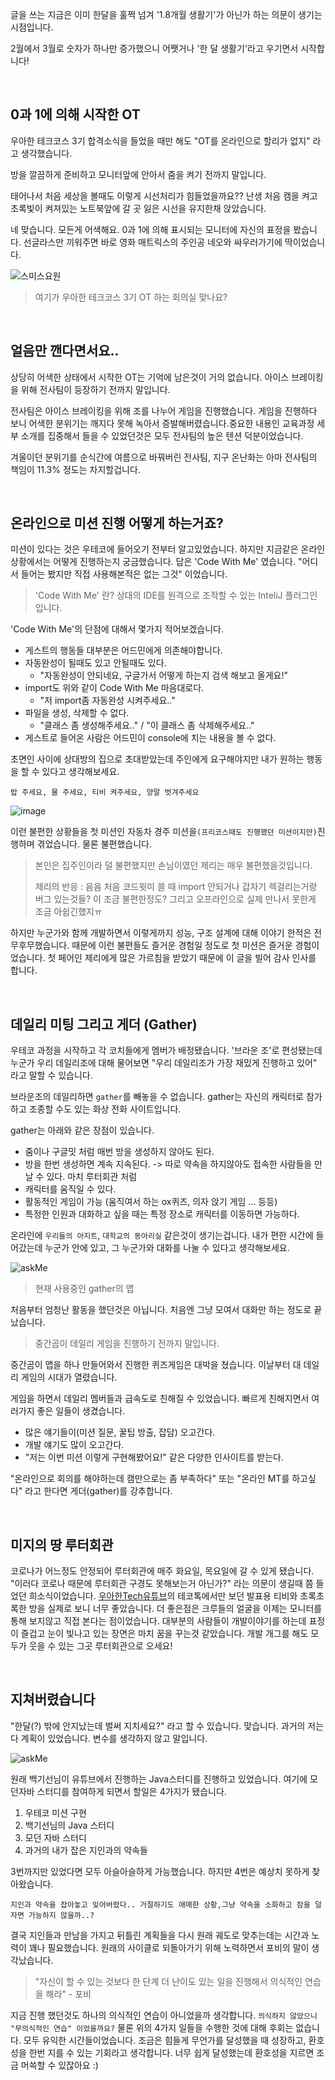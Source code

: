 글을 쓰는 지금은 이미 한달을 훌쩍 넘겨 '1.8개월 생활기'가 아닌가 하는 의문이 생기는 시점입니다.

2월에서 3월로 숫자가 하나만 증가했으니 어쨋거나 '한 달 생활기'라고 우기면서 시작합니다!

<br>

## 0과 1에 의해 시작한 OT
우아한 테크코스 3기 합격소식을 들었을 때만 해도 "OT를 온라인으로 할리가 없지" 라고 생각했습니다.

방을 깔끔하게 준비하고 모니터앞에 안아서 줌을 켜기 전까지 말입니다.

태어나서 처음 세상을 볼때도 이렇게 시선처리가 힘들었을까요?? 난생 처음 캠을 켜고 초록빛이 켜져있는 노트북앞에 갈 곳 잃은 시선을 유지한채 앉았습니다.

네 맞습니다. 모든게 어색해요. 0과 1에 의해 표시되는 모니터에 자신의 표정을 봤습니다. 선글라스만 끼워주면 바로 영화 매트릭스의 주인공 네오와 싸우러가기에 딱이었습니다.


![스미스요원](https://img1.daumcdn.net/thumb/R1280x0/?scode=mtistory2&fname=https%3A%2F%2Fblog.kakaocdn.net%2Fdn%2FEgBQ0%2Fbtq05n1hTSG%2FQ46PDKrUzOhSMgUjMcrj3K%2Fimg.jpg)

> 여기가 우아한 테크코스 3기 OT 하는 회의실 맞나요?

<br>

## 얼음만 깬다면서요..
상당히 어색한 상태에서 시작한 OT는 기억에 남은것이 거의 없습니다. 아이스 브레이킹을 위해 전사팀이 등장하기 전까지 말입니다.

전사팀은 아이스 브레이킹을 위해 조를 나누어 게임을 진행했습니다. 게임을 진행하다 보니 어색한 분위기는 깨지다 못해 녹아서 증발해버렸습니다.중요한 내용인 교육과정 세부 소개를 집중해서 들을 수 있었던것은 모두 전사팀의 높은 텐션 덕분이었습니다.

겨울이던 분위기를 순식간에 여름으로 바꿔버린 전사팀, 지구 온난화는 아마 전사팀의 책임이 11.3% 정도는 차지할겁니다.

<br>

## 온라인으로 미션 진행 어떻게 하는거죠?
미션이 있다는 것은 우테코에 들어오기 전부터 알고있었습니다. 하지만 지금같은 온라인 상황에서는 어떻게 진행하는지 궁금했습니다.
답은 'Code With Me' 였습니다. "어디서 들어는 봤지만 직접 사용해본적은 없는 그것" 이었습니다.

> 'Code With Me' 란? 상대의 IDE를 원격으로 조작할 수 있는 InteliJ 플러그인 입니다.

'Code With Me'의 단점에 대해서 몇가지 적어보겠습니다.
* 게스트의 행동들 대부분은 어드민에게 의존해야합니다.
* 자동완성이 될때도 있고 안될때도 있다.
    + "자동완성이 안되네요, 구글가서 어떻게 하는지 검색 해보고 올게요!"
* import도 위와 같이 Code With Me 마음대로다.
    + "저 import좀 자동완성 시켜주세요.."
* 파일을 생성, 삭제할 수 없다.
    + "클래스 좀 생성해주세요.." / "이 클래스 좀 삭제해주세요.."
* 게스트로 들어온 사람은 어드민이 console에 치는 내용을 볼 수 없다.

초면인 사이에 상대방의 집으로 초대받았는데 주인에게 요구해야지만 내가 원하는 행동을 할 수 있다고 생각해보세요.

```밥 주세요, 물 주세요, 티비 켜주세요, 양말 벗겨주세요```

![image](https://user-images.githubusercontent.com/57378410/112709652-a2da8780-8efe-11eb-8e15-5c378772d904.png)

이런 불편한 상황들을 첫 미션인 자동차 경주 미션을```(프리코스때도 진행했던 미션이지만)```진행하며 겪었습니다. 물론 불편했습니다.
> 본인은 집주인이라 덜 불편했지만 손님이였던 제리는 매우 불편했을것입니다.
> 
> 제리의 반응 :
> 음음 처음 코드윗미 쓸 때 
> import 안되거나 갑자기 렉걸리는거랑 버그 있는것들? 이 조금 불편한정도?
> 그리고 오프라인으로 실제 만나서 못한게 조금 아쉽긴했지ㅠ

하지만 누군가와 함께 개발하면서 이렇게까지 성능, 구조 설계에 대해 이야기 한적은 전무후무했습니다. 때문에 이런 불편들도 즐거운 경험일 정도로 첫 미션은 즐거운 경험이었습니다. 첫 페어인 제리에게 많은 가르침을 받았기 때문에 이 글을 빌어 감사 인사를 합니다.

<br>

## 데일리 미팅 그리고 게더 (Gather)
우테코 과정을 시작하고 각 코치들에게 멤버가 배정됐습니다. '브라운 조'로 편성됐는데 누군가 우리 데일리조에 대해 물어보면 "우리 데일리조가 가장 재밌게 진행하고 있어" 라고 말할 수 있습니다.

브라운조의 데일리하면 ```gather```를 빼놓을 수 없습니다. gather는 자신의 캐릭터로 참가하고 조종할 수도 있는 화상 전화 사이트입니다.

gather는 아래와 같은 장점이 있습니다.
* 줌이나 구글밋 처럼 매번 방을 생성하지 않아도 된다.
* 방을 한번 생성하면 계속 지속된다. -> 따로 약속을 하지않아도 접속한 사람들을 만날 수 있다. 마치 루터회관 처럼
* 캐릭터를 움직일 수 있다.
* 활동적인 게임이 가능 (움직여서 하는 ox퀴즈, 의자 앉기 게임 ... 등등)
* 특정한 인원과 대화하고 싶을 때는 특정 장소로 캐릭터를 이동하면 가능하다.

온라인에 ```우리들의 아지트```, ```대학교의 동아리실``` 같은것이 생기는겁니다.
내가 편한 시간에 들어갔는데 누군가 안에 있고, 그 누군가와 대화를 나눌 수 있다고 생각해보세요.


![askMe](https://img1.daumcdn.net/thumb/R1280x0/?scode=mtistory2&fname=https%3A%2F%2Fblog.kakaocdn.net%2Fdn%2Fcu9nSK%2Fbtq06izAlGY%2FyrkKhXp8H7VKrUWkj2tkpK%2Fimg.png)

>현재 사용중인 gather의 맵

처음부터 엄청난 활동을 했던것은 아닙니다. 처음엔 그냥 모여서 대화만 하는 정도로 끝났습니다.

> 중간곰이 데일리 게임을 진행하기 전까지 말입니다.

중간곰이 맵을 하나 만들어와서 진행한 퀴즈게임은 대박을 쳤습니다. 이날부터 대 데일리 게임의 시대가 열렸습니다.

게임을 하면서 데일리 멤버들과 급속도로 친해질 수 있었습니다. 빠르게 친해지면서 여러가지 좋은 일들이 생겼습니다.

* 많은 얘기들이(미션 질문, 꿀팁 방출, 잡담) 오고간다.
* 개발 얘기도 많이 오고간다.
* "저는 이번 미션 이렇게 구현해봤어요!" 같은 다양한 인사이트를 받는다.


"온라인으로 회의를 해야하는데 캠만으로는 좀 부족하다" 또는 "온라인 MT를 하고싶다" 라고 한다면 게더(gather)를 강추합니다.

<br>

## 미지의 땅 루터회관
코로나가 어느정도 안정되어 루터회관에 매주 화요일, 목요일에 갈 수 있게 됐습니다. 
"이러다 코로나 때문에 루터회관 구경도 못해보는거 아닌가?" 라는 의문이 생길때 쯤 들었던 희소식이었습니다.
[우아한Tech유튜브][woowaTechLink]의 테코톡에서만 보던 발표용 티비와 초록초록한 방을 실제로 보니 너무 좋았습니다. 
더 좋은점은 크루들의 얼굴을 이제는 모니터를 통해 보지않고 직접 본다는 점이었습니다. 
대부분의 사람들이 개발이야기를 하는데 표정이 즐겁고 눈이 빛나고 있는 장면은 마치 꿈을 꾸는것 같았습니다. 
개발 개그를 해도 모두가 웃을 수 있는 그곳 루터회관으로 오세요!

[woowaTechLink]: https://www.youtube.com/channel/UC-mOekGSesms0agFntnQang

<br>

## 지쳐버렸습니다
"한달(?) 밖에 안지났는데 벌써 지치세요?" 라고 할 수 있습니다.
맞습니다. 과거의 저는 다 계획이 있었습니다. 변수를 생각하지 않고 말입니다.

![askMe](https://img1.daumcdn.net/thumb/R1280x0/?scode=mtistory2&fname=https%3A%2F%2Fblog.kakaocdn.net%2Fdn%2FpircI%2Fbtq04MH6oFw%2FoIz0wifPrBcn0A1Mgia8QK%2Fimg.jpg)

원래 백기선님이 유튜브에서 진행하는 Java스터디를 진행하고 있었습니다. 여기에 모던자바 스터디를 참여하게 되면서 할일은 4가지가 됐습니다.

1. 우테코 미션 구현
2. 백기선님의 Java 스터디
3. 모던 자바 스터디
4. 과거의 내가 잡은 지인과의 약속들

3번까지만 있었다면 모두 아슬아슬하게 가능했습니다. 하지만 4번은 예상치 못하게 찾아왔습니다.
```
지인과 약속을 잡아놓고 잊어버렸다.. 거절하기도 애매한 상황,그냥 약속을 소화하고 잠을 덜 자면 가능하지 않을까..?
```
결국 지인들과 만남을 가지고 뒤틀린 계획들을 다시 원래 궤도로 맞추는데는 시간과 노력이 꽤나 필요했습니다.
원래의 사이클로 되돌아가기 위해 노력하면서 포비의 말이 생각났습니다.



> "자신이 할 수 있는 것보다 한 단계 더 난이도 있는 일을 진행해서 의식적인 연습을 해라" - 포비



지금 진행 했던것도 하나의 의식적인 연습이 아니었을까 생각합니다. ```의식하지 않았으니 "무의식적인 연습" 이었을까요?```
물론 위의 4가지 일들을 수행한 것에 대해 후회는 없습니다. 모두 유익한 시간들이었습니다.
조금은 힘들게 무언가를 달성했을 때 성장하고, 환호성을 한번 지를 수 있는 기회라고 생각합니다.
너무 쉽게 달성했는데 환호성을 지르면 조금 머쓱할 수 있잖아요 :)
